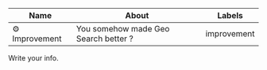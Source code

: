 
| Name          | About                                | Labels      |
|---------------|--------------------------------------|-------------|
| ⚙ Improvement | You somehow made Geo Search better ? | improvement |

Write your info.